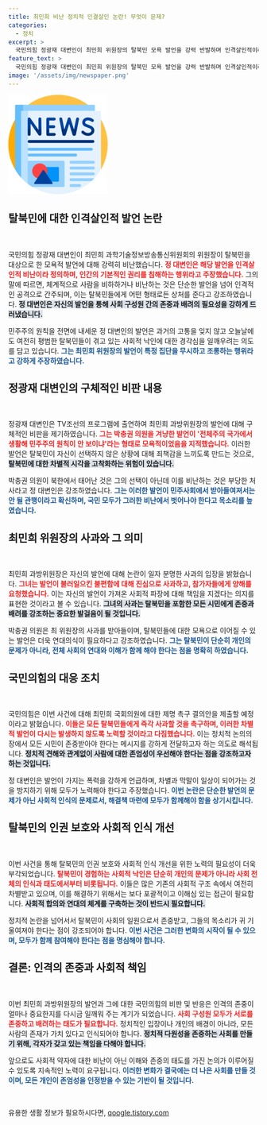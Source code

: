 ```yaml
---
title: 최민희 비난 정치적 인결살인 논란! 무엇이 문제?
categories:
  - 정치
excerpt: >
  국민의힘 정광재 대변인이 최민희 위원장의 탈북민 모욕 발언을 강력 반발하며 인격살인적이라는 표현을 사용했습니다. 사과한 최 위원장에 대한 비판이 이어지는 가운데, 당은 결의안을 제출할 계획입니다.
feature_text: >
  국민의힘 정광재 대변인이 최민희 위원장의 탈북민 모욕 발언을 강력 반발하며 인격살인적이라는 표현을 사용했습니다. 사과한 최 위원장에 대한 비판이 이어지는 가운데, 당은 결의안을 제출할 계획입니다.
image: '/assets/img/newspaper.png'
---
```


<p><img src="/assets/img/newspaper.png" alt="kimp 속보" /></p>

<h2 data-ke-size="size26">탈북민에 대한 인격살인적 발언 논란</h2>

<p data-ke-size="size16">&nbsp;</p>   

<p>국민의힘 정광재 대변인이 최민희 과학기술정보방송통신위원회의 위원장이 탈북민을 대상으로 한 모욕적 발언에 대해 강력히 비난했습니다. <b><span style="color: #ee2323;">정 대변인은 해당 발언을 인격살인적 비난이라 정의하며, 인간의 기본적인 권리를 침해하는 행위라고 주장했습니다.</span></b> 그의 말에 따르면, 체계적으로 사람을 비하하거나 비난하는 것은 단순한 발언을 넘어 인격적인 공격으로 간주되며, 이는 탈북민들에게 어떤 형태로든 상처를 준다고 강조하였습니다. <b><span style="background-color: #21538527;">정 대변인은 자신의 발언을 통해 사회 구성원 간의 존중과 배려의 필요성을 강하게 드러냈습니다.</span></b> </p>

<p>민주주의 원칙을 전면에 내세운 정 대변인의 발언은 과거의 고통을 잊지 않고 오늘날에도 여전히 평범한 탈북민들이 겪고 있는 사회적 낙인에 대한 경각심을 일깨우려는 의도를 담고 있습니다. <b><span style="color: #1a5490;">그는 최민희 위원장의 발언이 특정 집단을 무시하고 조롱하는 행위라고 강하게 주장하였습니다.</span></b> </p>

<h2 data-ke-size="size26">정광재 대변인의 구체적인 비판 내용</h2> 

<p data-ke-size="size16">&nbsp;</p>   

<p>정광재 대변인은 TV조선의 프로그램에 출연하여 최민희 과방위원장의 발언에 대해 구체적인 비판을 제기하였습니다. <b><span style="color: #ee2323;">그는 박충권 의원을 겨냥한 발언이 '전체주의 국가에서 생활해 민주주의 원칙이 안 보이냐'라는 형태로 모욕적이었음을 지적했습니다.</span></b> 이러한 발언은 탈북민이 자신이 선택하지 않은 상황에 대해 죄책감을 느끼도록 만드는 것으로, <b><span style="background-color: #21538527;">탈북민에 대한 차별적 시각을 고착화하는 위험이 있습니다.</span></b> </p>

<p>박충권 의원이 북한에서 태어난 것은 그의 선택이 아닌데 이를 비난하는 것은 부당한 처사라고 정 대변인은 강조하였습니다. <b><span style="color: #1a5490;">그는 이러한 발언이 민주사회에서 받아들여져서는 안 될 관행이라고 확신하며, 국민 모두가 그러한 비난에서 벗어나야 한다고 목소리를 높였습니다.</span></b> </p>

<h2 data-ke-size="size26">최민희 위원장의 사과와 그 의미</h2> 

<p data-ke-size="size16">&nbsp;</p>   

<p>최민희 과방위원장은 자신의 발언에 대해 논란이 일자 분명한 사과의 입장을 밝혔습니다. <b><span style="color: #ee2323;">그녀는 발언이 불러일으킨 불편함에 대해 진심으로 사과하고, 참가자들에게 양해를 요청했습니다.</span></b> 이는 자신의 발언이 가져온 사회적 파장에 대해 책임을 지겠다는 의지를 표현한 것이라고 볼 수 있습니다. <b><span style="background-color: #21538527;">그녀의 사과는 탈북민을 포함한 모든 시민에게 존중과 배려를 강조하는 중요한 발걸음이 될 것입니다.</span></b></p>

<p>박충권 의원은 최 위원장의 사과를 받아들이며, 탈북민들에 대한 모욕으로 이어질 수 있는 발언은 더욱 연대의식이 필요하다고 강조하였습니다. <b><span style="color: #1a5490;">그는 탈북민이 단순히 개인의 문제가 아니라, 전체 사회의 연대와 이해가 함께 해야 한다는 점을 명확히 하였습니다.</span></b> </p>

<h2 data-ke-size="size26">국민의힘의 대응 조치</h2> 

<p data-ke-size="size16">&nbsp;</p>   

<p>국민의힘은 이번 사건에 대해 최민희 국회의원에 대한 제명 촉구 결의안을 제출할 예정이라고 밝혔습니다. <b><span style="color: #ee2323;">이들은 모든 탈북민들에게 즉각 사과할 것을 촉구하며, 이러한 차별적 발언이 다시는 발생하지 않도록 노력할 것이라고 다짐했습니다.</span></b> 이는 정치적 논의의 장에서 모든 시민이 존중받아야 한다는 메시지를 강하게 전달하고자 하는 의도로 해석됩니다. <b><span style="background-color: #21538527;">정치적 견해와 관계없이 사람에 대한 존엄성이 우선해야 한다는 점을 강조하고자 하는 것입니다.</span></b> </p>

<p>정 대변인은 발언이 가지는 폭력을 강하게 언급하며, 차별과 막말이 일상이 되어가는 것을 방지하기 위해 모두가 노력해야 한다고 주장했습니다. <b><span style="color: #1a5490;">이번 논란은 단순한 발언의 문제가 아닌 사회적 인식의 문제로서, 해결책 마련에 모두가 함께해야 함을 상기시킵니다.</span></b> </p>

<h2 data-ke-size="size26">탈북민의 인권 보호와 사회적 인식 개선</h2> 

<p data-ke-size="size16">&nbsp;</p>   

<p>이번 사건을 통해 탈북민의 인권 보호와 사회적 인식 개선을 위한 노력의 필요성이 더욱 부각되었습니다. <b><span style="color: #ee2323;">탈북민이 경험하는 사회적 낙인은 단순히 개인의 문제가 아니라 사회 전체의 인식과 태도에서부터 비롯됩니다.</span></b> 이들은 많은 기존의 사회적 구조 속에서 여전히 차별받고 있으며, 이를 해결하기 위해서는 보다 포괄적이고 이해심 있는 접근이 필요합니다. <b><span style="background-color: #21538527;">사회적 합의와 연대의 체계를 구축하는 것이 반드시 필요합니다.</span></b></p>

<p>정치적 논란을 넘어서서 탈북민이 사회의 일원으로서 존중받고, 그들의 목소리가 귀 기울여져야 한다는 점이 강조되어야 합니다. <b><span style="color: #1a5490;">이번 사건은 그러한 변화의 시작이 될 수 있으며, 모두가 함께 참여해야 한다는 점을 명심해야 합니다.</span></b> </p>

<h2 data-ke-size="size26">결론: 인격의 존중과 사회적 책임</h2> 

<p data-ke-size="size16">&nbsp;</p>   

<p>이번 최민희 과방위원장의 발언과 그에 대한 국민의힘의 비판 및 반응은 인격의 존중이 얼마나 중요한지를 다시금 일깨워 주는 계기가 되었습니다. <b><span style="color: #ee2323;">사회 구성원 모두가 서로를 존중하고 배려하는 태도가 필요합니다.</span></b> 정치적인 입장이나 개인의 배경이 아니라, 모든 사람의 존재가 가치 있다고 인식되어야 합니다. <b><span style="background-color: #21538527;">정치적 다원성을 존중하는 사회를 만들기 위해, 각자가 갖고 있는 책임을 다해야 합니다.</span></b> </p>

<p>앞으로도 사회적 약자에 대한 비난이 아닌 이해와 존중의 태도를 가진 논의가 이루어질 수 있도록 지속적인 노력이 요구됩니다. <b><span style="color: #1a5490;">이러한 변화가 결국에는 더 나은 사회를 만들 것이며, 모든 개인이 존엄성을 인정받을 수 있는 기반이 될 것입니다.</span></b> </p>

<p data-ke-size="size16">&nbsp;</p>
유용한 생활 정보가 필요하시다면, <a href="https://qoogle.tistory.com" rel="dofollow">qoogle.tistory.com</a>


